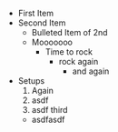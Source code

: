 - First Item
- Second Item
  - Bulleted Item of 2nd
  - Mooooooo
    - Time to rock
      - rock again
        - and again
- Setups
  1. Again
    2. asdf
    3. asdf third
    - asdfasdf
